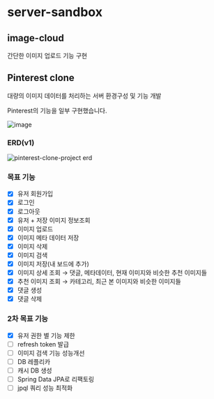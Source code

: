 # server-sandbox

## image-cloud
간단한 이미지 업로드 기능 구현



## Pinterest clone
대량의 이미지 데이터를 처리하는 서버 환경구성 및 기능 개발

Pinterest의 기능을 일부 구현했습니다.

![image](https://github.com/user-attachments/assets/48aab453-adef-4fbb-8f4e-c71776601bd4)

### ERD(v1)
![pinterest-clone-project erd](https://github.com/small-j/server-sandbox/assets/44703262/4a5c6cba-1335-4e4b-86a0-fd1d88274de1)

### 목표 기능
- [X] 유저 회원가입
- [X] 로그인
- [X] 로그아웃
- [X] 유저 + 저장 이미지 정보조회
- [X] 이미지 업로드
- [X] 이미지 메타 데이터 저장
- [X] 이미지 삭제
- [X] 이미지 검색
- [X] 이미지 저장(내 보드에 추가)
- [X] 이미지 상세 조회 → 댓글, 메타데이터, 현재 이미지와 비슷한 추천 이미지들
- [X] 추천 이미지 조회 → 카테고리, 최근 본 이미지와 비슷한 이미지들
- [X] 댓글 생성
- [X] 댓글 삭제

### 2차 목표 기능
- [X] 유저 권한 별 기능 제한
- [ ] refresh token 발급
- [ ] 이미지 검색 기능 성능개선
- [ ] DB 레플리카
- [ ] 캐시 DB 생성
- [ ] Spring Data JPA로 리팩토링
- [ ] jpql 쿼리 성능 최적화
